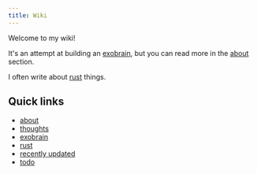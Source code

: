 ```yaml
---
title: Wiki
---
```


Welcome to my wiki!

It's an attempt at building an [exobrain], but you can read more in the [about] section.

I often write about [rust] things.

## Quick links

- [about]
- [thoughts]
- [exobrain]
- [rust]
- [recently updated]
- [todo]

[exobrain]: exobrain.md
[thoughts]: thoughts/_index.md
[about]: about.md
[rust]: ./rust/_index.md
[recently updated]: ./recently-updated.md
[todo]: ./todo.md
